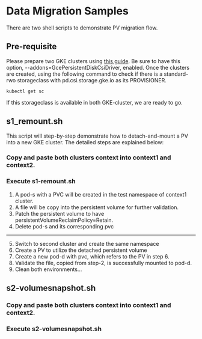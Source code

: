 # Data Migration Samples
There are two shell scripts to demonstrate PV migration flow. 

## Pre-requisite
Please prepare two GKE clusters using [this guide](https://cloud.google.com/kubernetes-engine/docs/how-to/persistent-volumes/gce-pd-csi-driver). Be sure to have this option, --addons=GcePersistentDiskCsiDriver, enabled. Once the clusters are created, using the following command to check if there is a standard-rwo storageclass with pd.csi.storage.gke.io as its PROVISIONER. 
```
kubectl get sc
``` 
If this storageclass is available in both GKE-cluster, we are ready to go.

## s1_remount.sh
This script will step-by-step demonstrate how to detach-and-mount a PV into a new GKE cluster. The detailed steps are explained below:  
### Copy and paste both clusters context into context1 and context2.
### Execute s1-remount.sh
1. A pod-s with a PVC will be created in the test namespace of context1 cluster. 
2. A file will be copy into the persistent volume for further validation.
3. Patch the persistent volume to have persistentVolumeReclaimPolicy=Retain.
4. Delete pod-s and its corresponding pvc
---
5. Switch to second cluster and create the same namespace
6. Create a PV to utilize the detached persistent volume
7. Create a new pod-d with pvc, which refers to the PV in step 6. 
8. Validate the file, copied from step-2, is successfully mounted to pod-d. 
9. Clean both environments...

## s2-volumesnapshot.sh
### Copy and paste both clusters context into context1 and context2.
### Execute s2-volumesnapshot.sh
   

